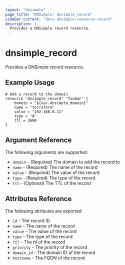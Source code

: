 ```yaml
---
layout: "dnsimple"
page_title: "DNSimple: dnsimple_record"
sidebar_current: "docs-dnsimple-resource-record"
description: |-
  Provides a DNSimple record resource.
---
```


# dnsimple\_record

Provides a DNSimple record resource.

## Example Usage

```
# Add a record to the domain
resource "dnsimple_record" "foobar" {
	domain = "${var.dnsimple_domain}"
	name = "terraform"
	value = "192.168.0.11"
	type = "A"
	ttl = 3600
}
```

## Argument Reference

The following arguments are supported:

* `domain` - (Required) The domain to add the record to
* `name` - (Required) The name of the record
* `value` - (Required) The value of the record
* `type` - (Required) The type of the record
* `ttl` - (Optional) The TTL of the record

## Attributes Reference

The following attributes are exported:

* `id` - The record ID
* `name` - The name of the record
* `value` - The value of the record
* `type` - The type of the record
* `ttl` - The ttl of the record
* `priority` - The priority of the record
* `domain_id` - The domain ID of the record
* `hostname` - The FQDN of the record

